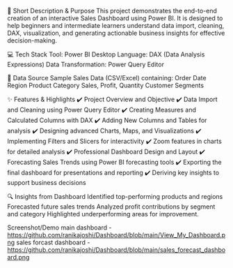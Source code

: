 📝 Short Description & Purpose
This project demonstrates the end-to-end creation of an interactive Sales Dashboard using Power BI. It is designed to help beginners and intermediate learners understand data import, cleaning, DAX, visualization, and generating actionable business insights for effective decision-making.

💻 Tech Stack
Tool: Power BI Desktop
Language: DAX (Data Analysis Expressions)
Data Transformation: Power Query Editor

🔗 Data Source
Sample Sales Data (CSV/Excel) containing:
Order Date
Region
Product Category
Sales, Profit, Quantity
Customer Segments

✨ Features & Highlights
✔️ Project Overview and Objective
✔️ Data Import and Cleaning using Power Query Editor
✔️ Creating Measures and Calculated Columns with DAX
✔️ Adding New Columns and Tables for analysis
✔️ Designing advanced Charts, Maps, and Visualizations
✔️ Implementing Filters and Slicers for interactivity
✔️ Zoom features in charts for detailed analysis
✔️ Professional Dashboard Design and Layout
✔️ Forecasting Sales Trends using Power BI forecasting tools
✔️ Exporting the final dashboard for presentations and reporting
✔️ Deriving key insights to support business decisions

🔍 Insights from Dashboard
Identified top-performing products and regions
Forecasted future sales trends
Analyzed profit contributions by segment and category
Highlighted underperforming areas for improvement.

Screenshot/Demo
main dashboard - https://github.com/ranikajoshi/Dashboard/blob/main/View_My_Dashboard.png
sales forcast dashboard - https://github.com/ranikajoshi/Dashboard/blob/main/sales_forecast_dashboard.png

